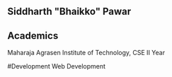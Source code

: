 ## Siddharth "Bhaikko" Pawar

## Academics
Maharaja Agrasen Institute of Technology, CSE II Year

#Development
Web Development

